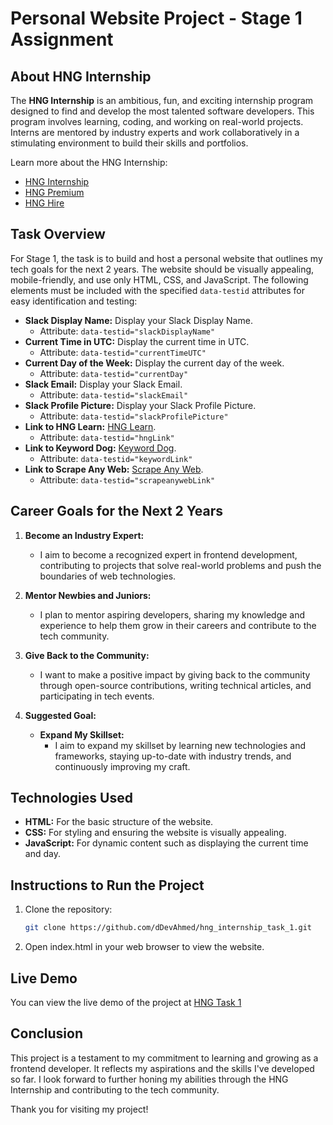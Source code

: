 # Personal Website Project - Stage 1 Assignment

## About HNG Internship

The **HNG Internship** is an ambitious, fun, and exciting internship program designed to find and develop the most talented software developers. This program involves learning, coding, and working on real-world projects. Interns are mentored by industry experts and work collaboratively in a stimulating environment to build their skills and portfolios.

Learn more about the HNG Internship:

- [HNG Internship](https://hng.tech/internship)
- [HNG Premium](https://hng.tech/premium)
- [HNG Hire](https://hng.tech/hire)

## Task Overview

For Stage 1, the task is to build and host a personal website that outlines my tech goals for the next 2 years. The website should be visually appealing, mobile-friendly, and use only HTML, CSS, and JavaScript. The following elements must be included with the specified `data-testid` attributes for easy identification and testing:

- **Slack Display Name:** Display your Slack Display Name.
  - Attribute: `data-testid="slackDisplayName"`
- **Current Time in UTC:** Display the current time in UTC.
  - Attribute: `data-testid="currentTimeUTC"`
- **Current Day of the Week:** Display the current day of the week.
  - Attribute: `data-testid="currentDay"`
- **Slack Email:** Display your Slack Email.
  - Attribute: `data-testid="slackEmail"`
- **Slack Profile Picture:** Display your Slack Profile Picture.
  - Attribute: `data-testid="slackProfilePicture"`
- **Link to HNG Learn:** [HNG Learn](https://hng.tech/learn).
  - Attribute: `data-testid="hngLink"`
- **Link to Keyword Dog:** [Keyword Dog](https://keyword.dog).
  - Attribute: `data-testid="keywordLink"`
- **Link to Scrape Any Web:** [Scrape Any Web](https://scrapeanyweb.site).
  - Attribute: `data-testid="scrapeanywebLink"`

## Career Goals for the Next 2 Years

1. **Become an Industry Expert:**
   - I aim to become a recognized expert in frontend development, contributing to projects that solve real-world problems and push the boundaries of web technologies.

2. **Mentor Newbies and Juniors:**
   - I plan to mentor aspiring developers, sharing my knowledge and experience to help them grow in their careers and contribute to the tech community.

3. **Give Back to the Community:**
   - I want to make a positive impact by giving back to the community through open-source contributions, writing technical articles, and participating in tech events.

4. **Suggested Goal:**
   - **Expand My Skillset:**
     - I aim to expand my skillset by learning new technologies and frameworks, staying up-to-date with industry trends, and continuously improving my craft.

<!-- ## Project Structure

The project is structured as follows: -->


## Technologies Used

- **HTML:** For the basic structure of the website.
- **CSS:** For styling and ensuring the website is visually appealing.
- **JavaScript:** For dynamic content such as displaying the current time and day.

## Instructions to Run the Project

1. Clone the repository:
   ```sh
   git clone https://github.com/dDevAhmed/hng_internship_task_1.git

2. Open index.html in your web browser to view the website.

## Live Demo
You can view the live demo of the project at [HNG Task 1](https://ddevahmed.github.io/hng_internship_task_1/)

## Conclusion
This project is a testament to my commitment to learning and growing as a frontend developer. It reflects my aspirations and the skills I've developed so far. I look forward to further honing my abilities through the HNG Internship and contributing to the tech community.

Thank you for visiting my project!


